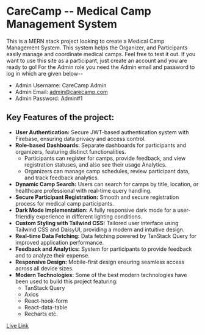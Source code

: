 # **CareCamp -- Medical Camp Management System**

This is a MERN stack project looking to create a Medical Camp Management System. This system helps the Organizer, and Participants easily manage and coordinate medical camps. Feel free to test it out. If you want to use this site as a participant, just create an account and you are ready to go! For the Admin role you need the Admin email and password to log in which are given below--
* Admin Username: CareCamp Admin
* Admin Email: admin@carecamp.com
* Admin Password: Admin#1  


## **Key Features of the project:**

   * **User Authentication:** Secure JWT-based authentication system with Firebase, ensuring data privacy and access control.
   * **Role-based Dashboards:** Separate dashboards for participants and organizers, featuring distinct functionalities.
      * Participants can register for camps, provide feedback, and view registration statuses, and also see their usage Analytics.
      * Organizers can manage camp schedules, review participant data, and track feedback analytics.
   * **Dynamic Camp Search:** Users can search for camps by title, location, or healthcare professional with real-time query handling.
   * **Secure Participant Registration:** Smooth and secure registration process for medical camp participants.
   * **Dark Mode Implementation:** A fully responsive dark mode for a user-friendly experience in different lighting conditions.
   * **Custom Styling with Tailwind CSS:** Tailored user interface using Tailwind CSS and DaisyUI, providing a modern and intuitive design.
   * **Real-time Data Fetching:** Data fetching powered by TanStack Query for improved application performance.
   * **Feedback and Analytics:** System for participants to provide feedback and to analyze their expense. 
   * **Responsive Design:** Mobile-first design ensuring seamless access across all device sizes.
   * **Modern Technologies:** Some of the best modern technologies have been used to build this project featuring:
      * TanStack Query 
      * Axios
      * React-hook-form
      * React-data-table
      * Recharts
      etc.


[Live Link](https://carecamp-mcms.netlify.app/)

